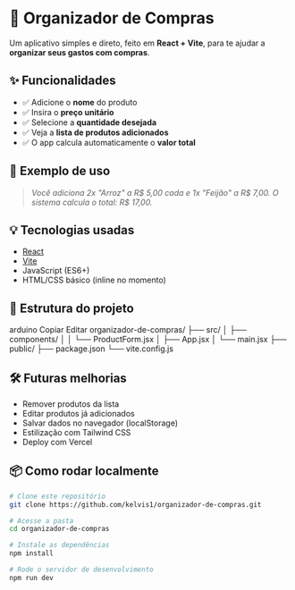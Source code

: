# 🛒 Organizador de Compras

Um aplicativo simples e direto, feito em **React + Vite**, para te ajudar a **organizar seus gastos com compras**.

## ✨ Funcionalidades

- ✅ Adicione o **nome** do produto
- ✅ Insira o **preço unitário**
- ✅ Selecione a **quantidade desejada**
- ✅ Veja a **lista de produtos adicionados**
- ✅ O app calcula automaticamente o **valor total**

## 📸 Exemplo de uso

> _Você adiciona 2x "Arroz" a R$ 5,00 cada e 1x "Feijão" a R$ 7,00. O sistema calcula o total: R$ 17,00._

## 💡 Tecnologias usadas

- [React](https://reactjs.org/)
- [Vite](https://vitejs.dev/)
- JavaScript (ES6+)
- HTML/CSS básico (inline no momento)

## 📁 Estrutura do projeto
arduino
Copiar
Editar
organizador-de-compras/
├── src/
│   ├── components/
│   │   └── ProductForm.jsx
│   ├── App.jsx
│   └── main.jsx
├── public/
├── package.json
└── vite.config.js

## 🛠️ Futuras melhorias
  - Remover produtos da lista
  - Editar produtos já adicionados
  - Salvar dados no navegador (localStorage)
  - Estilização com Tailwind CSS
  - Deploy com Vercel

## 📦 Como rodar localmente

```bash
# Clone este repositório
git clone https://github.com/kelvis1/organizador-de-compras.git

# Acesse a pasta
cd organizador-de-compras

# Instale as dependências
npm install

# Rode o servidor de desenvolvimento
npm run dev
